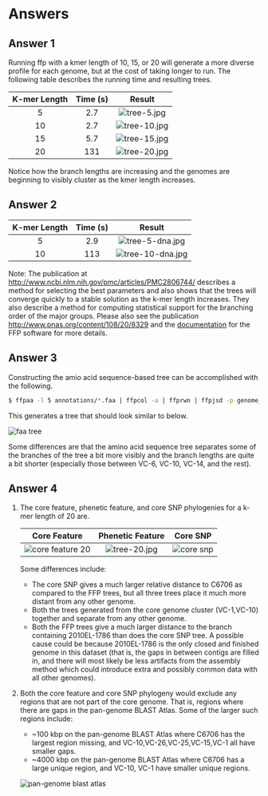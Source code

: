 Answers
=======

Answer 1
--------

Running ffp with a kmer length of 10, 15, or 20 will generate a more diverse profile for each genome, but at the cost of taking longer to run.  The following table describes the running time and resulting trees.

| K-mer Length | Time (s) | Result                             |
|:------------:|:--------:|:----------------------------------:|
| 5            | 2.7      | ![tree-5.jpg](images/tree-5.jpg)   |
| 10           | 2.7      | ![tree-10.jpg](images/tree-10.jpg) |
| 15           | 5.7      | ![tree-15.jpg](images/tree-15.jpg) |
| 20           | 131      | ![tree-20.jpg](images/tree-20.jpg) |

Notice how the branch lengths are increasing and the genomes are beginning to visibly cluster as the kmer length increases.

Answer 2
--------

| K-mer Length | Time (s) | Result                                     |
|:------------:|:--------:|:------------------------------------------:|
| 5            | 2.9      | ![tree-5-dna.jpg](images/tree-5-dna.jpg)   |
| 10           | 113      | ![tree-10-dna.jpg](images/tree-10-dna.jpg) |

Note: The publication at http://www.ncbi.nlm.nih.gov/pmc/articles/PMC2806744/ describes a method for selecting the best parameters and also shows that the trees will converge quickly to a stable solution as the k-mer length increases.  They also describe a method for computing statistical support for the branching order of the major groups.  Please also see the publication http://www.pnas.org/content/108/20/8329 and the [documentation](http://sourceforge.net/projects/ffp-phylogeny/files/?source=navbar) for the FFP software for more details.

Answer 3
--------

Constructing the amio acid sequence-based tree can be accomplished with the following.

```bash
$ ffpaa -l 5 annotations/*.faa | ffpcol -a | ffprwn | ffpjsd -p genome_names_faa.txt | ffptree > tree-5-aa.txt
```

This generates a tree that should look similar to below.

![faa tree](images/tree-5-aa.jpg)

Some differences are that the amino acid sequence tree separates some of the branches of the tree a bit more visibly and the branch lengths are quite a bit shorter (especially those between VC-6, VC-10, VC-14, and the rest).

Answer 4
--------

1. The core feature, phenetic feature, and core SNP phylogenies for a k-mer length of 20 are.

   | Core Feature                                | Phenetic Feature                   | Core SNP                   |
   |:-------------------------------------------:|:----------------------------------:|:--------------------------:|
   | ![core feature 20](images/tree-core-20.jpg) | ![tree-20.jpg](images/tree-20.jpg) | ![core snp][core-snp-tree] |

   Some differences include:

   * The core SNP gives a much larger relative distance to C6706 as compared to the FFP trees, but all three trees place it much more distant from any other genome.
   * Both the trees generated from the core genome cluster (VC-1,VC-10) together and separate from any other genome.
   * Both the FFP trees give a much larger distance to the branch containing 2010EL-1786 than does the core SNP tree.  A possible cause could be because 2010EL-1786 is the only closed and finished genome in this dataset (that is, the gaps in between contigs are filled in, and there will most likely be less artifacts from the assembly method which could introduce extra and possibly common data with all other genomes).

2. Both the core feature and core SNP phylogeny would exclude any regions that are not part of the core genome.  That is, regions where there are gaps in the pan-genome BLAST Atlas.  Some of the larger such regions include:

   * ~100 kbp on the pan-genome BLAST Atlas where C6706 has the largest region missing, and VC-10,VC-26,VC-25,VC-15,VC-1 all have smaller gaps.
   * ~4000 kbp on the pan-genome BLAST Atlas where C6706 has a large unique region, and VC-10, VC-1 have smaller unique regions.

   ![pan-genome blast atlas](../gview-server/images/lab4-pangenome-all.jpg) 

[core-snp-tree]: ../core-snp/images/output-10-tree.jpg
